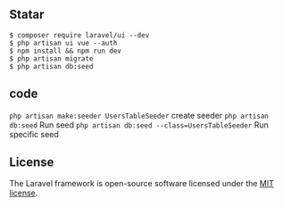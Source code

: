 ## Statar

```
$ composer require laravel/ui --dev
$ php artisan ui vue --auth
$ npm install && npm run dev
$ php artisan migrate
$ php artisan db:seed
```

## code

`php artisan make:seeder UsersTableSeeder` create seeder
`php artisan db:seed` Run seed
`php artisan db:seed --class=UsersTableSeeder` Run specific seed

## License

The Laravel framework is open-source software licensed under the [MIT license](https://opensource.org/licenses/MIT).
